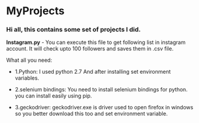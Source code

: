 

# MyProjects
### Hi all, this contains some set of projects I did.

**Instagram.py** - You can execute this file to get following list in instagram account. It will check upto 100 followers and saves them in .csv file.

   What all you need:
 
-    1.Python:
      I used python 2.7
      And after installing set environment variables. 
  
-    2.selenium bindings:
      You need to install selenium bindings for python.
      you can install easily using pip.
 
-    3.geckodriver:
      geckodriver.exe is driver used to open firefox in windows so you better download this too and set      environment variable.

